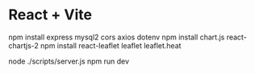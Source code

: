 # React + Vite

npm install express mysql2 cors axios dotenv
npm install chart.js react-chartjs-2
npm install react-leaflet leaflet leaflet.heat

node ./scripts/server.js
npm run dev

